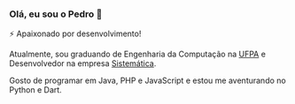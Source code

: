 ### Olá, eu sou o Pedro 👋

<!--
**pedr0vict0r/pedr0vict0r** is a ✨ _special_ ✨ repository because its `README.md` (this file) appears on your GitHub profile.

Here are some ideas to get you started:

- 🔭 I’m currently working on ...
- 🌱 I’m currently learning ...
- 👯 I’m looking to collaborate on ...
- 🤔 I’m looking for help with ...
- 💬 Ask me about ...
- 📫 How to reach me: ...
- 😄 Pronouns: ...
- ⚡ Fun fact: ...
-->

⚡ Apaixonado por desenvolvimento!

Atualmente, sou graduando de Engenharia da Computação na [UFPA](https://portal.ufpa.br "Universidade Federal do Pará") e Desenvolvedor na empresa [Sistemática](http://sicasp.com.br "Sistematica Processamento de Dados LTDA").

Gosto de programar em Java, PHP e JavaScript e estou me aventurando no Python e Dart.
